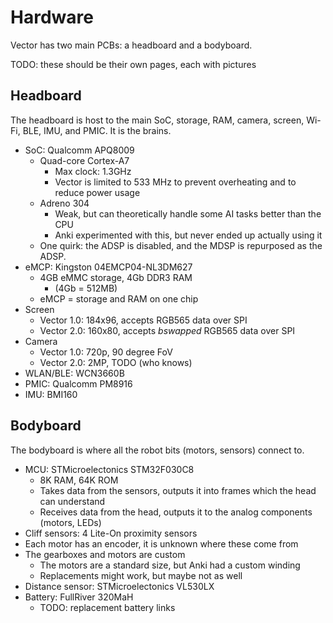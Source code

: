# Hardware

Vector has two main PCBs: a headboard and a bodyboard.

TODO: these should be their own pages, each with pictures

## Headboard

The headboard is host to the main SoC, storage, RAM, camera, screen, Wi-Fi, BLE, IMU, and PMIC. It is the brains.

-   SoC: Qualcomm APQ8009
    -   Quad-core Cortex-A7
        -   Max clock: 1.3GHz
        -   Vector is limited to 533 MHz to prevent overheating and to reduce power usage
    -   Adreno 304
        -   Weak, but can theoretically handle some AI tasks better than the CPU
        -   Anki experimented with this, but never ended up actually using it
    -   One quirk: the ADSP is disabled, and the MDSP is repurposed as the ADSP.
-   eMCP: Kingston 04EMCP04-NL3DM627
    -   4GB eMMC storage, 4Gb DDR3 RAM
        -   (4Gb = 512MB)
    -   eMCP = storage and RAM on one chip
-   Screen
    -   Vector 1.0: 184x96, accepts RGB565 data over SPI
    -   Vector 2.0: 160x80, accepts *bswapped* RGB565 data over SPI
-   Camera
    -   Vector 1.0: 720p, 90 degree FoV
    -   Vector 2.0: 2MP, TODO (who knows)
-   WLAN/BLE: WCN3660B
-   PMIC: Qualcomm PM8916
-   IMU: BMI160

## Bodyboard

The bodyboard is where all the robot bits (motors, sensors) connect to.

-   MCU: STMicroelectonics STM32F030C8
    -   8K RAM, 64K ROM
    -   Takes data from the sensors, outputs it into frames which the head can understand
    -   Receives data from the head, outputs it to the analog components (motors, LEDs)
-   Cliff sensors: 4 Lite-On proximity sensors
-   Each motor has an encoder, it is unknown where these come from
-   The gearboxes and motors are custom
    -   The motors are a standard size, but Anki had a custom winding
    -   Replacements might work, but maybe not as well
-   Distance sensor: STMicroelectonics VL530LX
-   Battery: FullRiver 320MaH
    -   TODO: replacement battery links